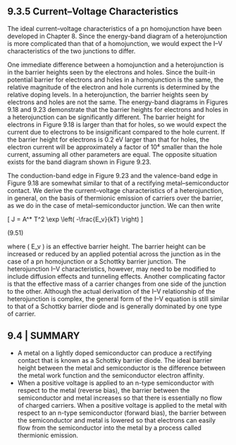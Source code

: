 ## 9.3.5 Current–Voltage Characteristics

The ideal current–voltage characteristics of a pn homojunction have been developed in Chapter 8. Since the energy-band diagram of a heterojunction is more complicated than that of a homojunction, we would expect the I–V characteristics of the two junctions to differ.

One immediate difference between a homojunction and a heterojunction is in the barrier heights seen by the electrons and holes. Since the built-in potential barrier for electrons and holes in a homojunction is the same, the relative magnitude of the electron and hole currents is determined by the relative doping levels. In a heterojunction, the barrier heights seen by electrons and holes are not the same. The energy-band diagrams in Figures 9.18 and 9.23 demonstrate that the barrier heights for electrons and holes in a heterojunction can be significantly different. The barrier height for electrons in Figure 9.18 is larger than that for holes, so we would expect the current due to electrons to be insignificant compared to the hole current. If the barrier height for electrons is 0.2 eV larger than that for holes, the electron current will be approximately a factor of 10⁴ smaller than the hole current, assuming all other parameters are equal. The opposite situation exists for the band diagram shown in Figure 9.23.

The conduction-band edge in Figure 9.23 and the valence-band edge in Figure 9.18 are somewhat similar to that of a rectifying metal–semiconductor contact. We derive the current–voltage characteristics of a heterojunction, in general, on the basis of thermionic emission of carriers over the barrier, as we do in the case of metal–semiconductor junction. We can then write

\[
J = A^* T^2 \exp \left( -\frac{E_v}{kT} \right)
\]

(9.51)

where \( E_v \) is an effective barrier height. The barrier height can be increased or reduced by an applied potential across the junction as in the case of a pn homojunction or a Schottky barrier junction. The heterojunction I–V characteristics, however, may need to be modified to include diffusion effects and tunneling effects. Another complicating factor is that the effective mass of a carrier changes from one side of the junction to the other. Although the actual derivation of the I–V relationship of the heterojunction is complex, the general form of the I–V equation is still similar to that of a Schottky barrier diode and is generally dominated by one type of carrier.

## 9.4 | SUMMARY

- A metal on a lightly doped semiconductor can produce a rectifying contact that is known as a Schottky barrier diode. The ideal barrier height between the metal and semiconductor is the difference between the metal work function and the semiconductor electron affinity.
- When a positive voltage is applied to an n-type semiconductor with respect to the metal (reverse bias), the barrier between the semiconductor and metal increases so that there is essentially no flow of charged carriers. When a positive voltage is applied to the metal with respect to an n-type semiconductor (forward bias), the barrier between the semiconductor and metal is lowered so that electrons can easily flow from the semiconductor into the metal by a process called thermionic emission.